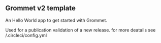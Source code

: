 ## Grommet v2 template

An Hello World app to get started with Grommet.

Used for a publication validation of a new release. for more deatails see /.circleci/config.yml
